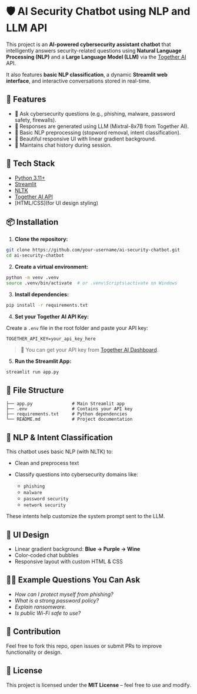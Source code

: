 # 🛡️ AI Security Chatbot using NLP and LLM API

This project is an **AI-powered cybersecurity assistant chatbot** that intelligently answers security-related questions using **Natural Language Processing (NLP)** and a **Large Language Model (LLM)** via the [Together AI](https://www.together.xyz/) API.

It also features **basic NLP classification**, a dynamic **Streamlit web interface**, and interactive conversations stored in real-time.

## 🚀 Features

* 🔐 Ask cybersecurity questions (e.g., phishing, malware, password safety, firewalls).
* 🤖 Responses are generated using LLM (Mixtral-8x7B from Together AI).
* 🧠 Basic NLP preprocessing (stopword removal, intent classification).
* 🎨 Beautiful responsive UI with linear gradient background.
* 💬 Maintains chat history during session.


## 🧰 Tech Stack

* [Python 3.11+](https://www.python.org/)
* [Streamlit](https://streamlit.io/)
* [NLTK](https://www.nltk.org/)
* [Together AI API](https://api.together.xyz/)
* \[HTML/CSS]\(for UI design styling)

## 📦 Installation

1. **Clone the repository:**

```bash
git clone https://github.com/your-username/ai-security-chatbot.git
cd ai-security-chatbot
```

2. **Create a virtual environment:**

```bash
python -m venv .venv
source .venv/bin/activate  # or .venv\Scripts\activate on Windows
```

3. **Install dependencies:**

```bash
pip install -r requirements.txt
```

4. **Set your Together AI API Key:**

Create a `.env` file in the root folder and paste your API key:

```
TOGETHER_API_KEY=your_api_key_here
```

> 🔑 You can get your API key from [Together AI Dashboard](https://platform.together.xyz/).

5. **Run the Streamlit App:**

```bash
streamlit run app.py
```

## 📁 File Structure

```
├── app.py               # Main Streamlit app
├── .env                 # Contains your API key
├── requirements.txt     # Python dependencies
└── README.md            # Project documentation
```

## 🧠 NLP & Intent Classification

This chatbot uses basic NLP (with NLTK) to:

* Clean and preprocess text
* Classify questions into cybersecurity domains like:

  * `phishing`
  * `malware`
  * `password security`
  * `network security`

These intents help customize the system prompt sent to the LLM.

## 🌈 UI Design

* Linear gradient background: **Blue → Purple → Wine**
* Color-coded chat bubbles
* Responsive layout with custom HTML & CSS

## 🙋‍♂️ Example Questions You Can Ask

* *How can I protect myself from phishing?*
* *What is a strong password policy?*
* *Explain ransomware.*
* *Is public Wi-Fi safe to use?*

## 🤝 Contribution

Feel free to fork this repo, open issues or submit PRs to improve functionality or design.

## 📜 License

This project is licensed under the **MIT License** – feel free to use and modify.
